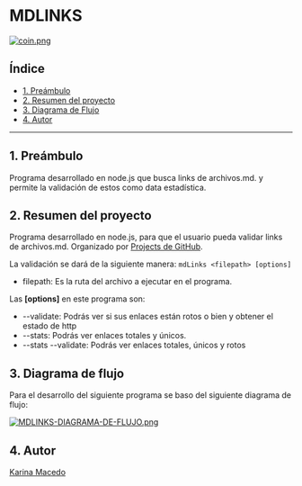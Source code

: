 # MDLINKS
[![coin.png](https://i.postimg.cc/V6QCqBZr/coin.png)](https://postimg.cc/06njxmsP)
## Índice

* [1. Preámbulo](#1-preámbulo)
* [2. Resumen del proyecto](#2-resumen-del-proyecto)
* [3. Diagrama de Flujo](#3-diagrama-de-flujo)
* [4. Autor](#3-autor)

***

## 1. Preámbulo
Programa desarrollado en node.js que busca links de archivos.md. y permite la validación de estos como data estadística.
## 2. Resumen del proyecto
Programa desarrollado en node.js, para que el usuario pueda validar links de archivos.md.
Organizado por [Projects de GitHub](https://github.com/KarinaMacedo13/LIM017-md-links/projects/2).

La validación se dará de la siguiente manera:
`mdLinks <filepath> [options]`
- filepath: Es la ruta del archivo a ejecutar en el programa.

Las **[options]** en este programa son:
- --validate: Podrás ver si sus enlaces están rotos o bien y obtener el estado de http
- --stats: Podrás ver enlaces totales y únicos.
- --stats --validate: Podrás ver enlaces totales, únicos y rotos
## 3. Diagrama de flujo
Para el desarrollo del siguiente programa se baso del siguiente diagrama de flujo:

[![MDLINKS-DIAGRAMA-DE-FLUJO.png](https://i.postimg.cc/h45hq0gk/MDLINKS-DIAGRAMA-DE-FLUJO.png)](https://postimg.cc/PN1dWYCy)

## 4. Autor
[Karina Macedo](https://github.com/KarinaMacedo13)



